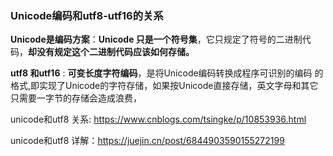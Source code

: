 ### Unicode编码和utf8-utf16的关系

**Unicode是编码方案**：**Unicode 只是一个符号集**，它只规定了符号的二进制代码，**却没有规定这个二进制代码应该如何存储。**

**utf8 和utf16** : **可变长度字符编码**，是将Unicode编码转换成程序可识别的编码 的格式,即实现了Unicode的字符存储，如果按Unicode直接存储，英文字母和其它只需要一字节的存储会造成浪费，



unicode和utf8 关系:  https://www.cnblogs.com/tsingke/p/10853936.html

unicode和utf8 详解：https://juejin.cn/post/6844903590155272199